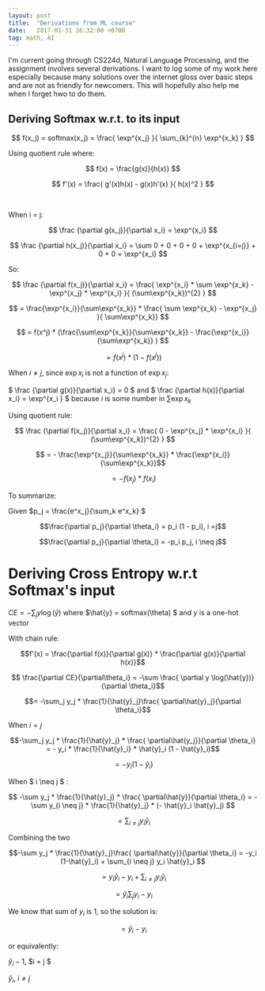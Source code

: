 ```yaml
---
layout: post
title:  "Derivations from ML course"
date:   2017-01-31 16:32:00 +0700
tag: math, AI
---
```


I'm current going through CS224d, Natural Language Processing, and the assignment involves several derivations. I want to log some of my work here especially because many solutions over the internet gloss over basic steps and are not as friendly for newcomers. This will hopefully also help me when I forget hwo to do them.

## Deriving Softmax w.r.t. to its input

$$ f(x_j) = softmax(x_j) = \frac{ \exp^{x_j} }{ \sum_{k}^{n} \exp^{x_k} } $$

Using quotient rule where:

$$ f(x) = \frac{g(x)}{h(x)} $$ 

$$  f'(x) = \frac{ g'(x)h(x) - g(x)h'(x) }{ h(x)^2 } $$

​	

When i = j:

$$ \frac {\partial g(x_j)}{\partial x_i} = \exp^{x_i} $$

$$ \frac {\partial h(x_j)}{\partial x_i} = \sum 0 + 0 + 0 + 0 + \exp^{x_{i=j}} + 0 + 0  = \exp^{x_i} $$


So:

$$ \frac {\partial f(x_j)}{\partial x_i} = \frac{ \exp^{x_i} * \sum \exp^{x_k} - \exp^{x_j} * \exp^{x_i} }{ (\sum\exp^{x_k})^{2} }   $$

$$ = \frac{\exp^{x_i}}{\sum\exp^{x_k}} * \frac{  \sum \exp^{x_k} - \exp^{x_j} }{ \sum\exp^{x_k}}  $$

$$ = f(x^j) * (\frac{\sum\exp^{x_k}}{\sum\exp^{x_k}} - \frac{\exp^{x_i}}{\sum\exp^{x_k}} ) $$

$$ = f(x^j) * (1 - f(x^j))  $$



When $i \neq j$, since $\exp{x_i}$ is not a function of $\exp{x_j}$:

$ \frac {\partial g(x)}{\partial x_i} = 0  $  and  $ \frac {\partial h(x)}{\partial x_i} = \exp^{x_i }  $  because $i$ is some number in $\sum \exp{x_k}$

Using quotient rule: 

$$ \frac {\partial f(x_j)}{\partial x_i} = \frac{ 0 - \exp^{x_j} * \exp^{x_i} }{ (\sum\exp^{x_k})^{2} }   $$

$$ = - \frac{\exp^{x_j}}{\sum\exp^{x_k}} * \frac{\exp^{x_i}}{\sum\exp^{x_k}}$$

$$ = - f(x_j) * f(x_i)$$



To summarize: 

Given $p_j = \frac{e^x_j}{\sum_k e^x_k} $

$$\frac{\partial p_j}{\partial \theta_i} = p_i (1 - p_i), i =j$$  

$$\frac{\partial p_j}{\partial \theta_i} = -p_i p_j, i \neq j$$



# Deriving Cross Entropy w.r.t Softmax's input

$CE = - \sum_j{y}\log(\hat{y})$  where  $\hat{y} = softmax(\theta) $  and  $y$ is a one-hot vector

With chain rule: 

$$f'(x) = \frac{\partial f(x)}{\partial g(x)} * \frac{\partial g(x)}{\partial h(x)}$$

$$ \frac{\partial CE}{\partial\theta_i} = -\sum \frac{ \partial y \log(\hat{y})}{\partial \theta_i}$$

$$= -\sum_j y_j * \frac{1}{\hat{y}_j}\frac{ \partial\hat{y}_j}{\partial \theta_i}$$



When $i = j$ 

$$-\sum_j y_j * \frac{1}{\hat{y}_j} * \frac{ \partial\hat{y_j}}{\partial \theta_i} = - y_i * \frac{1}{\hat{y}_i} *  \hat{y}_i (1 - \hat{y}_i)$$

$$ = -y_i (1-\hat{y}_i)$$



When $ i \neq j $ : 

$$ -\sum y_j * \frac{1}{\hat{y}_j} * \frac{ \partial\hat{y}}{\partial \theta_i} =  -\sum y_{i \neq j} * \frac{1}{\hat{y}_j} * (- \hat{y}_i \hat{y}_j) $$

$$= \sum_{i \neq j}  y_i\hat{y}_i$$



Combining the two

$$-\sum y_j * \frac{1}{\hat{y}_j}\frac{ \partial\hat{y}}{\partial \theta_i} = -y_i (1-\hat{y}_i) +  \sum_{i \neq j} y_i \hat{y}_i $$

$$= y_i \hat{y}_i - y_i +  \sum_{i \neq j} y_i\hat{y}_i $$

$$ = \hat{y}_i \sum_j y_i - y_i $$

We know that sum of $y_i$ is 1, so the solution is:

$$ = \hat{y}_i - y_i$$

or equivalently: 	

$\hat{y}_i - 1,$  	$i = j $

$\hat{y}_i,$  		$i \neq j$



